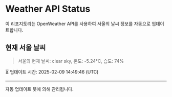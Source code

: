 
# Weather API Status

이 리포지토리는 OpenWeather API를 사용하여 서울의 날씨 정보를 자동으로 업데이트합니다.

## 현재 서울 날씨
> 서울의 현재 날씨: clear sky, 온도: -5.24°C, 습도: 74%

⏳ 업데이트 시간: 2025-02-09 14:49:46 (UTC)

---
자동 업데이트 봇에 의해 관리됩니다.
